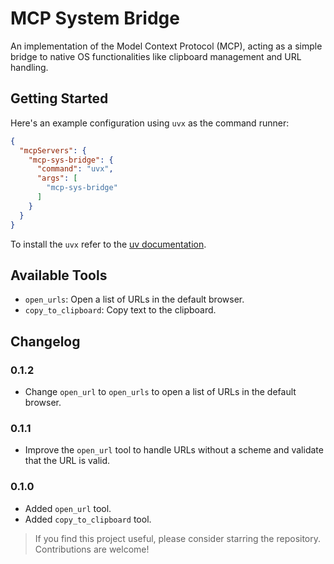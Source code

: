 # MCP System Bridge

An implementation of the Model Context Protocol (MCP), acting as a simple bridge to native OS functionalities like clipboard management and URL handling.

## Getting Started

Here's an example configuration using `uvx` as the command runner:

```json
{
  "mcpServers": {
    "mcp-sys-bridge": {
      "command": "uvx",
      "args": [
        "mcp-sys-bridge"
      ]
    }
  }
}
```

To install the `uvx` refer to the [uv documentation](https://docs.astral.sh/uv/getting-started/installation).

## Available Tools

- `open_urls`: Open a list of URLs in the default browser.
- `copy_to_clipboard`: Copy text to the clipboard.

## Changelog

### 0.1.2

- Change `open_url` to `open_urls` to open a list of URLs in the default browser.

### 0.1.1

- Improve the `open_url` tool to handle URLs without a scheme and validate that the URL is valid.

### 0.1.0

- Added `open_url` tool.
- Added `copy_to_clipboard` tool.

> If you find this project useful, please consider starring the repository. Contributions are welcome!
